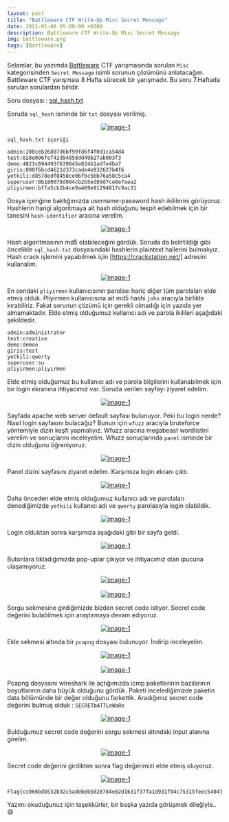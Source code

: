 ```yaml
---
layout: post
title: "Battleware CTF Write-Up Misc Secret Message"
date: 2021-01-08 05:00:00 +0300
description: Battleware CTF Write-Up Misc Secret Message
img: battleware.png
tags: [Battleware]
---
```

Selamlar, bu yazımda [Battleware] CTF yarışmasında sorulan `Misc` kategorisinden `Secret Message` isimli sorunun çözümünü anlatacağım. Battleware CTF yarışması 8 Hafta sürecek bir yarışmadır. Bu soru 7.Haftada sorulan sorulardan biridir.

Soru dosyası : [sql_hash.txt]

Soruda `sql_hash` isminde bir `txt` dosyası verilmiş.

<center>
  <div>
      <a class="example-image-link" href="{{site.baseurl}}/assets/img/bw-a10.png" data-lightbox="example-1"><img class="example-image" src="{{site.baseurl}}/assets/img/bw-a10.png" alt="image-1" /></a>
	</div>
</center>

```
sql_hash.txt içeriği

admin:200ceb26807d6bf99fd6f4f0d1ca54d4
test:828e096fef42d94858dd49b27ab903f3
demo:4823c694493f639645e824b1adfe4ba7
giris:098f6bcd4621d373cade4e832627b4f6
yetkili:d8578edf8458ce06fbc5bb76a58c5ca4
superuser:0b180078d994cb2b5ed89d7ce8e7eea2
pliyirmen:bffa5cb2b4ce9a469e91294817c9ac31

```

Dosya içeriğine baktığımızda username-password hash ikililerini görüyoruz. Hashlerin hangi algoritmaya ait hash olduğunu tespit edebilmek için bir tanesini `hash-identifier` aracına verelim.

<center>
  <div>
      <a class="example-image-link" href="{{site.baseurl}}/assets/img/bw-a11.png" data-lightbox="example-1"><img class="example-image" src="{{site.baseurl}}/assets/img/bw-a11.png" alt="image-1" /></a>
	</div>
</center>

Hash algoritmasının md5 olabileceğini gördük. Soruda da belirtildiği gibi öncelikle `sql_hash.txt` dosyasındaki hashlerin plaintext hallerini bulmalıyız. Hash crack işlemini yapabilmek için [https://crackstation.net/] adresini kullanalım. 

<center>
  <div>
      <a class="example-image-link" href="{{site.baseurl}}/assets/img/bw-a12.png" data-lightbox="example-1"><img class="example-image" src="{{site.baseurl}}/assets/img/bw-a12.png" alt="image-1" /></a>
	</div>
</center>

En sondaki `pliyirmen` kullanıcısının parolası hariç diğer tüm parolaları elde etmiş olduk. Pliyirmen kullanıcısına ait md5 hashi `john` aracıyla birlikte kırabiliriz. Fakat sorunun çözümü için gerekli olmadığı için yazıda yer almamaktadır. Elde etmiş olduğumuz kullanıcı adı ve parola ikilileri aşağıdaki şekildedir.

```
admin:administrator
test:creative
demo:demoo
giris:test
yetkili:qwerty
superuser:su
pliyirmen:pliyirmen
```

Elde etmiş olduğumuz bu kullanıcı adı ve parola bilgilerini kullanabilmek için bir login ekranına ihtiyacımız var. Soruda verilen sayfayı ziyaret edelim.

<center>
  <div>
      <a class="example-image-link" href="{{site.baseurl}}/assets/img/bw-a13.png" data-lightbox="example-1"><img class="example-image" src="{{site.baseurl}}/assets/img/bw-a13.png" alt="image-1" /></a>
	</div>
</center>

Sayfada apache web server default sayfası bulunuyor. Peki bu login nerde? Nasıl login sayfasını bulacağız? Bunun için `wfuzz` aracıyla bruteforce yöntemiyle dizin keşfi yapmalıyız. Wfuzz aracına megabeast wordlistini verelim ve sonuçlarını inceleyelim. Wfuzz sonuçlarında `panel` isminde bir dizin olduğunu öğreniyoruz.

<center>
  <div>
      <a class="example-image-link" href="{{site.baseurl}}/assets/img/bw-a14.png" data-lightbox="example-1"><img class="example-image" src="{{site.baseurl}}/assets/img/bw-a14.png" alt="image-1" /></a>
	</div>
</center>

Panel dizini sayfasını ziyaret edelim. Karşımıza login ekranı çıktı.

<center>
  <div>
      <a class="example-image-link" href="{{site.baseurl}}/assets/img/bw-a15.png" data-lightbox="example-1"><img class="example-image" src="{{site.baseurl}}/assets/img/bw-a15.png" alt="image-1" /></a>
	</div>
</center>

Daha önceden elde etmiş olduğumuz kullanıcı adı ve parolaları denediğimizde `yetkili` kullanıcı adı ve `qwerty` parolasıyla login olabildik.

<center>
  <div>
      <a class="example-image-link" href="{{site.baseurl}}/assets/img/bw-a16.png" data-lightbox="example-1"><img class="example-image" src="{{site.baseurl}}/assets/img/bw-a16.png" alt="image-1" /></a>
	</div>
</center>

Login olduktan sonra karşımıza aşağıdaki gibi bir sayfa geldi.

<center>
  <div>
      <a class="example-image-link" href="{{site.baseurl}}/assets/img/bw-a17.png" data-lightbox="example-1"><img class="example-image" src="{{site.baseurl}}/assets/img/bw-a17.png" alt="image-1" /></a>
	</div>
</center>

Butonlara tıkladığımızda pop-uplar çıkıyor ve ihtiyacımız olan ipucuna ulaşamıyoruz.

<center>
  <div>
      <a class="example-image-link" href="{{site.baseurl}}/assets/img/bw-a18.png" data-lightbox="example-1"><img class="example-image" src="{{site.baseurl}}/assets/img/bw-a18.png" alt="image-1" /></a>
	</div>
</center>
<br>
<center>
  <div>
      <a class="example-image-link" href="{{site.baseurl}}/assets/img/bw-a19.png" data-lightbox="example-1"><img class="example-image" src="{{site.baseurl}}/assets/img/bw-a19.png" alt="image-1" /></a>
	</div>
</center>

Sorgu sekmesine girdiğimizde bizden secret code istiyor. Secret code değerini bulabilmek için araştırmaya devam ediyoruz.

<center>
  <div>
      <a class="example-image-link" href="{{site.baseurl}}/assets/img/bw-a191.png" data-lightbox="example-1"><img class="example-image" src="{{site.baseurl}}/assets/img/bw-a191.png" alt="image-1" /></a>
	</div>
</center>

Ekle sekmesi altında bir `pcapng` dosyası bulunuyor. İndirip inceleyelim.

<center>
  <div>
      <a class="example-image-link" href="{{site.baseurl}}/assets/img/bw-a192.png" data-lightbox="example-1"><img class="example-image" src="{{site.baseurl}}/assets/img/bw-a192.png" alt="image-1" /></a>
	</div>
</center>
<br>
<center>
  <div>
      <a class="example-image-link" href="{{site.baseurl}}/assets/img/bw-a193.png" data-lightbox="example-1"><img class="example-image" src="{{site.baseurl}}/assets/img/bw-a193.png" alt="image-1" /></a>
	</div>
</center>

Pcapng dosyasını wireshark ile açtığımızda icmp paketlerinin bazılarının boyutlarının daha büyük olduğunu gördük. Paketi incelediğimizde paketin data bölümünde bir değer olduğunu farkettik. Aradığımız secret code değerini bulmuş olduk : `SECRETbATTLeWaRe`

<center>
  <div>
      <a class="example-image-link" href="{{site.baseurl}}/assets/img/bw-a194.png" data-lightbox="example-1"><img class="example-image" src="{{site.baseurl}}/assets/img/bw-a194.png" alt="image-1" /></a>
	</div>
</center>

Bulduğumuz secret code değerini sorgu sekmesi altındaki input alanına girelim.

<center>
  <div>
      <a class="example-image-link" href="{{site.baseurl}}/assets/img/bw-a195.png" data-lightbox="example-1"><img class="example-image" src="{{site.baseurl}}/assets/img/bw-a195.png" alt="image-1" /></a>
	</div>
</center>

Secret code değerini girdikten sonra flag değerimizi elde etmiş oluyoruz.

<center>
  <div>
      <a class="example-image-link" href="{{site.baseurl}}/assets/img/bw-a196.png" data-lightbox="example-1"><img class="example-image" src="{{site.baseurl}}/assets/img/bw-a196.png" alt="image-1" /></a>
	</div>
</center>

```
Flag{cc066bdb532b32c5adebeb5028784e02d1631f37fa1d931f04c75315feec5404}
```

Yazımı okuduğunuz için teşekkürler, bir başka yazıda görüşmek dileğiyle.. :smile:

[Battleware]: https://battleware.zone/
[sql_hash.txt]: {{site.baseurl}}/assets/files/sql_hash.txt
[https://crackstation.net/]: https://crackstation.net/

